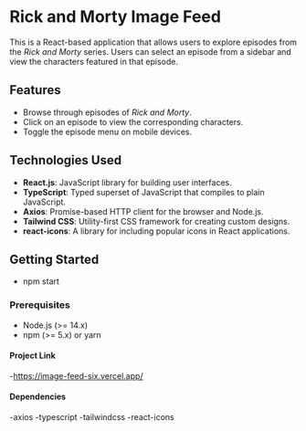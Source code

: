 # Rick and Morty Image Feed

This is a React-based application that allows users to explore episodes from the *Rick and Morty* series. Users can select an episode from a sidebar and view the characters featured in that episode.

## Features

- Browse through episodes of *Rick and Morty*.
- Click on an episode to view the corresponding characters.
- Toggle the episode menu on mobile devices.

## Technologies Used

- **React.js**: JavaScript library for building user interfaces.
- **TypeScript**: Typed superset of JavaScript that compiles to plain JavaScript.
- **Axios**: Promise-based HTTP client for the browser and Node.js.
- **Tailwind CSS**: Utility-first CSS framework for creating custom designs.
- **react-icons**: A library for including popular icons in React applications.

## Getting Started
- npm start

### Prerequisites

- Node.js (>= 14.x)
- npm (>= 5.x) or yarn

#### Project Link
-https://image-feed-six.vercel.app/

#### Dependencies
-axios
-typescript
-tailwindcss
-react-icons
